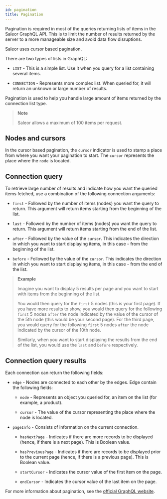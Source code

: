 ```yaml
---
id: pagination
title: Pagination
---
```


Pagination is required in most of the queries returning lists of items in the Saleor GraphQL API. This is to limit the number of results returned by the server to a more manageable size and avoid data flow disruptions. 

Saleor uses cursor based pagination. 

There are two types of lists in GraphQL:

* `LIST` - This is a simple list. Use it when you query for a list containing several items.

* `CONNECTION` - Represents more complex list. When queried for, it will return an unknown or large number of results.

Pagination is used to help you handle large amount of items returned by the connection list type. 

> **Note**
>
> Saleor allows a maximum of 100 items per request.

## Nodes and cursors

In the cursor based pagination, the `cursor` indicator is used to stamp a place from where you want your pagination to start. The `cursor` represents the place where the `node` is located.

## Connection query

To retrieve large number of results and indicate how you want the queried items fetched, use a combination of the following connection arguments:

* `first` - Followed by the number of items (nodes) you want the query to return. This argument will return items starting from the beginning of the list.

<!-- example - Marcin -->

* `last` - Followed by the number of items (nodes) you want the query to return. This argument will return items starting from the end of the list.

<!-- example - Marcin -->

* `after` - Followed by the value of the `cursor`. This indicates the direction in which you want to start displaying items, in this case - from the beginning of the list.

<!-- example - Marcin -->

* `before` - Followed by the value of the `cursor`. This indicates the direction in which you want to start displaying items, in this case - from the end of the list. 

<!-- example - Marcin -->

> **Example** 
> 
> Imagine you want to display 5 results per page and you want to start with items from the beginning of the list. 
>
> You would then query for the `first` 5 nodes (this is your first page). If you have more results to show, you would then query for the following `first` 5 nodes `after` the node indicated by the value of the cursor of the 5th node (this would be your second page). For the third page, you would query for the following `first` 5 nodes `after` the node indicated by the cursor of the 10th node.
>
> Similarly, when you want to start displaying the results from the end of the list, you would use the `last` and `before` respectively.

## Connection query results

Each connection can return the following fields:

* `edge` - Nodes are connected to each other by the edges. Edge contain the following fields:

    * `node` - Represents an object you queried for, an item on the list (for example, a product).

    * `cursor` - The value of the cursor representing the place where the node is located.

* `pageInfo` - Consists of information on the current connection.

    * `hasNextPage` - Indicates if there are more records to be displayed (hence, if there is a next page). This is Boolean value.

    * `hasPreviousPage` - Indicates if there are records to be displayed prior to the current page (hence, if there is a previous page). This is Boolean value.

    * `startCursor` - Indicates the cursor value of the first item on the page.
 
    * `endCursor` - Indicates the cursor value of the last item on the page.

<!-- example - Marcin -->

For more information about pagination, see the [official GraphQL website](https://graphql.org/learn/pagination/).



